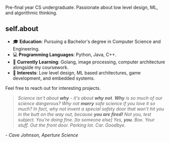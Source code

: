 Pre-final year CS undergraduate. Passionate about low level design, ML, and algorithmic thinking.

## self.about

- 🎓 **Education**: Pursuing a Bachelor's degree in Computer Science and Engineering.
- 💻 **Programming Languages**: Python, Java, C++.
- 🌱 **Currently Learning**: Golang, image processing, computer architecture alongside my coursework.
- 🚀 **Interests**: Low level design, ML based architectures, game development, and embedded systems.

Feel free to reach out for interesting projects.

> *Science isn't about **why** - it's about **why not**. **Why** is so much of our science dangerous? Why not **marry** safe science if you love it so much? In fact, why not invent a special safety door that won't hit you in the butt on the way out, because **you are fired!** Not you, test subject. You're doing fine. [to someone else] Yes, **you**. Box. Your stuff. Out the front door. Parking lot. Car. Goodbye.*

*- Cave Johnson, Aperture Science*
